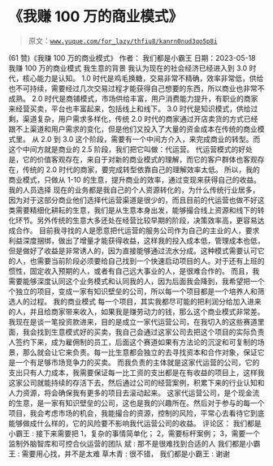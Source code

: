 # 《我赚 100 万的商业模式》

> 原文：[`www.yuque.com/for_lazy/thfiu8/kanrn0nud3qo5p8i`](https://www.yuque.com/for_lazy/thfiu8/kanrn0nud3qo5p8i)

<ne-h2 id="01fcc17c" data-lake-id="01fcc17c"><ne-heading-ext><ne-heading-anchor></ne-heading-anchor><ne-heading-fold></ne-heading-fold></ne-heading-ext><ne-heading-content><ne-text id="u01af289e">(61 赞)《我赚 100 万的商业模式》</ne-text></ne-heading-content></ne-h2> <ne-p id="ud674cb3e" data-lake-id="ud674cb3e"><ne-text id="u9fbf2cf9">作者： 我们都是小霸王</ne-text></ne-p> <ne-p id="u26617359" data-lake-id="u26617359"><ne-text id="ubb2008e6">日期：2023-05-18</ne-text></ne-p> <ne-p id="ufa1d8bf5" data-lake-id="ufa1d8bf5"><ne-text id="u98f6c02e">我赚 100 万的商业模式</ne-text></ne-p> <ne-p id="ud55d8fcd" data-lake-id="ud55d8fcd"><ne-text id="udcacfbda">我生意的背景</ne-text></ne-p> <ne-p id="u67c5211d" data-lake-id="u67c5211d"><ne-text id="u7ab9ba15">我认为现在的社会经济已经进入到 3.0 时代，核心能力是认知。</ne-text></ne-p> <ne-p id="u6e2df24b" data-lake-id="u6e2df24b"><ne-text id="u8252b748">1.0 时代是鸡毛换糖，交易非常不精确，效率非常低，供给也不可持续，需要经过几次交易过程才能获得自己想要的东西，所以商业也非常不成熟。</ne-text></ne-p> <ne-p id="u1114118f" data-lake-id="u1114118f"><ne-text id="u483fd479">2.0 时代是商铺模式，市场供给丰富，用户消费能力提升，有职业的商家来经营买卖，平台也丰富起来，包括线上和线下。</ne-text></ne-p> <ne-p id="u7dc30fb1" data-lake-id="u7dc30fb1"><ne-text id="u68e79fa7">3.0 时代是知识模式，供给过剩，渠道复杂，用户需求多样化，传统 2.0 时代的商家通过开店卖货的方式已经跟不上渠道和用户需求的变化，但是他们又投入了大量的资金成本在传统的商业模式里。</ne-text></ne-p> <ne-p id="ud2ad5340" data-lake-id="ud2ad5340"><ne-text id="ud265f96d">从 2.0 到 3.0 这个阶段，需要有一个中间方介入，来完成商业的转型。而这个中间方就是商业的 2.5 阶段，我们把它叫做：代运营。</ne-text></ne-p> <ne-p id="u3bf63267" data-lake-id="u3bf63267"><ne-text id="uae9f695a">代运营模式的好处是，它的价值客观存在，来自于对新的商业模式的理解，而它的客户群体也客观存在，传统的 2.0 时代的商家，要完成转型依靠自己的理解效率太低。</ne-text></ne-p> <ne-p id="u6e86fc60" data-lake-id="u6e86fc60"><ne-text id="u49fabf59">所以，我的商业模式，只做从 1-10 的生意，提升商业的效率，通过变现来获得自己的收益。</ne-text></ne-p> <ne-p id="u045ac6a8" data-lake-id="u045ac6a8"><ne-text id="u5045eb21">我的人员选择</ne-text></ne-p> <ne-p id="ueb5a015a" data-lake-id="ueb5a015a"><ne-text id="u1c629cf5">现在的业务都是我自己的个人资源转化的，为什么传统行业居多，因为对于这部分商业他们选择代运营渠道是很少的，而且目前的代运营也做不好这类需要精细化耕耘的生意，我们是从生意本身出发，能够撮合线上资源和线下的转化环节。另外传统的生意大多还处在经营比较早期的阶段，决策效率高，更容易达成合作。</ne-text></ne-p> <ne-p id="ue1574d64" data-lake-id="ue1574d64"><ne-text id="u0bc99734">目前我寻找的人是愿意把代运营的服务公司作为自己的主业的人，要求利益深度捆绑，做出了增量才能获得收益，这样我的投入成本低，管理成本也低，但是做好了收益是非常诱人的，因为直接能够通过流水分成。这种模式需要认可它的人，也需要当前阶段必须要给自己找到一个快速启动项目的人。对于还有上班的惯性，固定收入预期的人，或者有自己远大事业的人，是很难合作的。</ne-text></ne-p> <ne-p id="u8de05cef" data-lake-id="u8de05cef"><ne-text id="ub0bfaa6a">而且，我需要能够深度认同这个业务模式和认同我的人，因为后面我会降到，我希望把一个个独立的项目，变成一家有知识壁垒的公司，所以每一个项目都是一个培养人和筛选人的过程。</ne-text></ne-p> <ne-p id="u7fbb3688" data-lake-id="u7fbb3688"><ne-text id="u1b5f8f6c">我的商业模式</ne-text></ne-p> <ne-p id="u8558b0c5" data-lake-id="u8558b0c5"><ne-text id="uf0e981ab">每一个项目，其实我都尽可能的把利润分给加入进来的人，并且给商家带来收入，如果我是赚劳动力的钱，那么这个商业模式非常差。</ne-text></ne-p> <ne-p id="u6e70f881" data-lake-id="u6e70f881"><ne-text id="u3aec2b1c">我现在是谈一笔投资款进来，目的是成立一家代运营公司，在我切入的这些赛道里面，我会找到生意模式好的买卖，我自己会通过这家公司去把这个项目的实际负责人签约下来，成为雇佣制的员工，后面这个赛道如果有方法论的沉淀和可复制的场景，那么就会让它来负责。每一比生意都会独立的去寻找资本和合作对象，保证它是一个有足够市场竞争力的买卖。</ne-text></ne-p> <ne-p id="u93500147" data-lake-id="u93500147"><ne-text id="ue44be6a8">而我负责的主体就是这家代运营的公司，它的支出只有人力成本，我需要保证每一比工资的支出都是在有收益的项目上，这样我这家公司就能持续的存活下去，然后通过公司的经营案例，积累下来的行业认知和人力资源，将会确保我有更多的项目去滚动起来。</ne-text></ne-p> <ne-p id="ue6df2c75" data-lake-id="ue6df2c75"><ne-text id="u78c1c6cd">这家代运营公司，是个现金流的生意，是一家有知识壁垒的公司，这也是我的兴趣所在。然后对于参与的每一个项目，我会考虑市场的机会，我能撮合的资源，控制的风险，平常心去看待它到底能够做成什么样的，它的风险要不影响我代运营公司的收益。</ne-text></ne-p> <ne-hole id="ue758d755" data-lake-id="ue758d755"><ne-card data-card-name="hr" data-card-type="block" id="RcQaM" data-event-boundary="card"><ne-p id="u76741119" data-lake-id="u76741119"><ne-text id="ub1dbd57d">评论区：</ne-text></ne-p> <ne-p id="uc2b0380e" data-lake-id="uc2b0380e"><ne-text id="u2c8a1707">我们都是小霸王 : 接下来需要把</ne-text> <ne-text id="ua8299aac">1，复杂的事情简单化；</ne-text> <ne-text id="uf47dea19">2，需要标杆案例；</ne-text> <ne-text id="u806345e6">3，需要一个监制外脑智库和可控合伙运营的团队</ne-text> <ne-text id="u81b5786e">斌 : 那不是很难找到合适的人</ne-text> <ne-text id="u9d2954c0">我们都是小霸王 : 需要用心找，并不是太难</ne-text> <ne-text id="udf8b6795">草木青 : 很不错，</ne-text> <ne-text id="u0a98c6db">我们都是小霸王 : 谢谢</ne-text></ne-p></ne-card></ne-hole>
